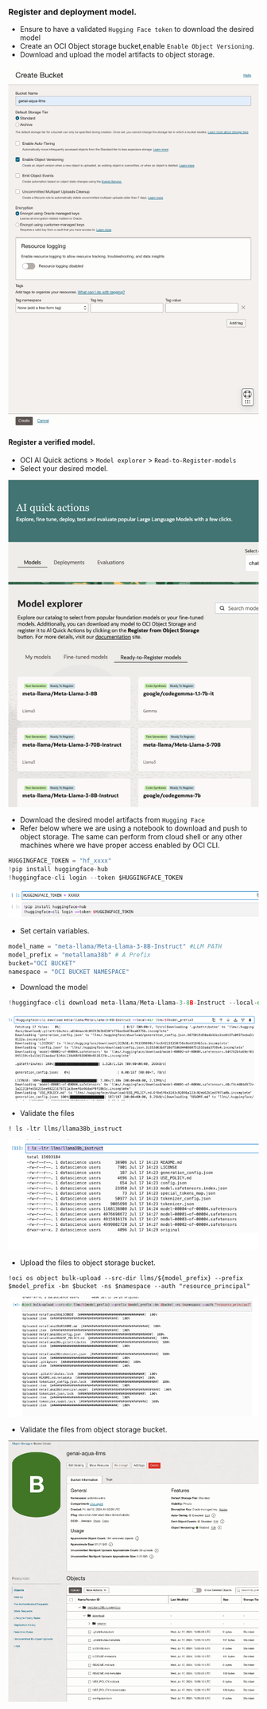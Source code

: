 ### Register and deployment model.

- Ensure to have a validated `Hugging Face token` to download the desired model
- Create an OCI Object storage bucket,enable `Enable Object Versioning`.
- Download and upload the model artifacts to object storage.

![](images/create_bucket.png)

#### Register a verified model.
- OCI AI Quick actions > `Model explorer` > `Read-to-Register-models`
- Select your desired model.

![](images/register_model.png)

- Download the desired model artifacts from `Hugging Face`
- Refer below where we are using a notebook to download and push to object storage. The same can perform from cloud shell or any other machines where we have proper access enabled by OCI CLI.

```python
HUGGINGFACE_TOKEN = "hf_xxxx"
!pip install huggingface-hub
!huggingface-cli login --token $HUGGINGFACE_TOKEN 
```

![](images/hf_login.png)

- Set certain variables.

```python
model_name = "meta-llama/Meta-Llama-3-8B-Instruct" #LLM PATH
model_prefix = "metallama38b" # A Prefix
bucket="OCI BUCKET"
namespace = "OCI BUCKET NAMESPACE"
```

- Download the model

```python
!huggingface-cli download meta-llama/Meta-Llama-3-8B-Instruct --local-dir llms/${model_prefix} --quiet
```
![](images/download_from_hf.png)

- Validate the files
```shell
! ls -ltr llms/llama38b_instruct
```

![](images/ls-llms.png)

- Upload the files to object storage bucket.
```shell
!oci os object bulk-upload --src-dir llms/${model_prefix} --prefix $model_prefix -bn $bucket -ns $namespace --auth "resource_principal"
```
![](images/upload_artifacts_to_os.png)
- Validate the files from object storage bucket.

![](images/bucket_file.png)




